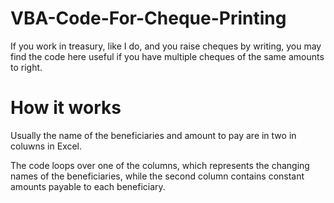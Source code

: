 # VBA-Code-For-Cheque-Printing
If you work in treasury, like I do, and you raise cheques by writing, you may find the code here useful if you have multiple cheques of the same amounts to right.

# How it works

Usually the name of the beneficiaries and amount to pay are in two in coluwns in Excel.

The code loops over one of the columns, which represents the changing names of the beneficiaries, while the second column contains constant amounts payable to each beneficiary.
